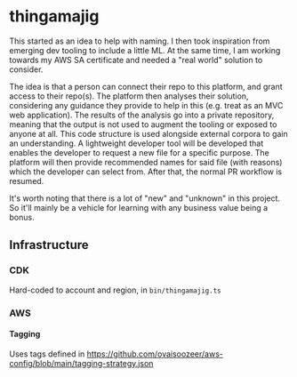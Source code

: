 # thingamajig

This started as an idea to help with naming. I then took inspiration from emerging dev tooling to include a little ML.
At the same time, I am working towards my AWS SA certificate and needed a "real world" solution to consider.

The idea is that a person can connect their repo to this platform, and grant access to their repo(s). The platform then analyses their solution, considering any guidance they provide to help in this (e.g. treat as an MVC web application). The results of the analysis go into a private repository, meaning that the output is not used to augment the tooling or exposed to anyone at all. This code structure is used alongside external corpora to gain an understanding. A lightweight developer tool will be developed that enables the developer to request a new file for a specific purpose. The platform will then provide recommended names for said file (with reasons) which the developer can select from. After that, the normal PR workflow is resumed.

It's worth noting that there is a lot of "new" and "unknown" in this project. So it'll mainly be a vehicle for learning with any business value being a bonus.

## Infrastructure

### CDK

Hard-coded to account and region, in `bin/thingamajig.ts`

### AWS

#### Tagging

Uses tags defined in https://github.com/ovaisoozeer/aws-config/blob/main/tagging-strategy.json
